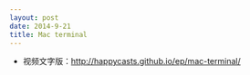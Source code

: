 ```yaml
---
layout: post
date: 2014-9-21
title: Mac terminal
---
```

- 视频文字版：<http://happycasts.github.io/ep/mac-terminal/>

